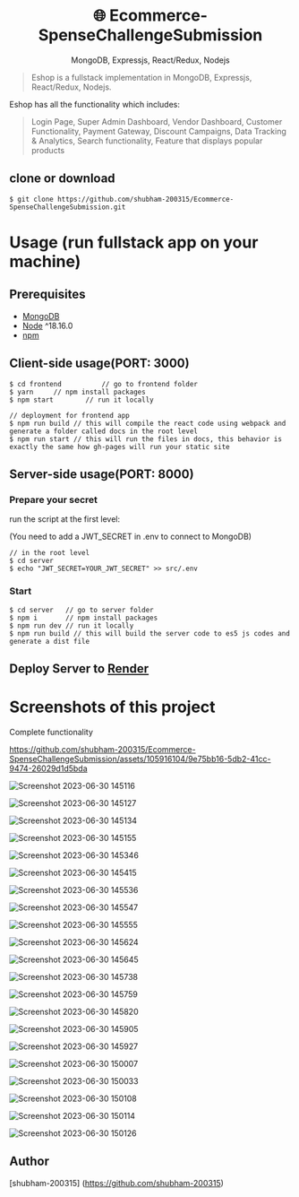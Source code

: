 <h1 align="center">
🌐 Ecommerce-SpenseChallengeSubmission
</h1>
<p align="center">
MongoDB, Expressjs, React/Redux, Nodejs
</p>


> Eshop is a fullstack implementation in MongoDB, Expressjs, React/Redux, Nodejs.

Eshop has all the functionality which includes:
> Login Page,
> Super Admin Dashboard,
> Vendor Dashboard,
> Customer Functionality,
> Payment Gateway,
> Discount Campaigns,
> Data Tracking & Analytics,
> Search functionality,
> Feature that displays popular products

## clone or download
```terminal
$ git clone https://github.com/shubham-200315/Ecommerce-SpenseChallengeSubmission.git
```

# Usage (run fullstack app on your machine)

## Prerequisites
- [MongoDB](https://gist.github.com/nrollr/9f523ae17ecdbb50311980503409aeb3)
- [Node](https://nodejs.org/en/download/) ^18.16.0
- [npm](https://nodejs.org/en/download/package-manager/)


## Client-side usage(PORT: 3000)
```terminal
$ cd frontend          // go to frontend folder
$ yarn     // npm install packages
$ npm start        // run it locally

// deployment for frontend app
$ npm run build // this will compile the react code using webpack and generate a folder called docs in the root level
$ npm run start // this will run the files in docs, this behavior is exactly the same how gh-pages will run your static site
```

## Server-side usage(PORT: 8000)

### Prepare your secret

run the script at the first level:

(You need to add a JWT_SECRET in .env to connect to MongoDB)

```terminal
// in the root level
$ cd server
$ echo "JWT_SECRET=YOUR_JWT_SECRET" >> src/.env
```

### Start

```terminal
$ cd server   // go to server folder
$ npm i       // npm install packages
$ npm run dev // run it locally
$ npm run build // this will build the server code to es5 js codes and generate a dist file
```

## Deploy Server to [Render](https://ecommerce-spensechallengesubmission.onrender.com)


# Screenshots of this project

Complete functionality



https://github.com/shubham-200315/Ecommerce-SpenseChallengeSubmission/assets/105916104/9e75bb16-5db2-41cc-9474-26029d1d5bda








![Screenshot 2023-06-30 145116](https://github.com/shubham-200315/Ecommerce-SpenseChallengeSubmission/assets/105916104/99c52287-d4c7-48cc-b2de-aebb202101e1)


![Screenshot 2023-06-30 145127](https://github.com/shubham-200315/Ecommerce-SpenseChallengeSubmission/assets/105916104/54eef73a-5733-4fe4-a1fa-0f50fd4bca2f)

![Screenshot 2023-06-30 145134](https://github.com/shubham-200315/Ecommerce-SpenseChallengeSubmission/assets/105916104/821bc5ab-6823-46b9-bae8-0292d1c261b4)


![Screenshot 2023-06-30 145155](https://github.com/shubham-200315/Ecommerce-SpenseChallengeSubmission/assets/105916104/2dc3bfac-2742-4571-9ad3-c304cf2f6058)


![Screenshot 2023-06-30 145346](https://github.com/shubham-200315/Ecommerce-SpenseChallengeSubmission/assets/105916104/c500b79c-e503-41fd-8e94-839c64abce9b)

![Screenshot 2023-06-30 145415](https://github.com/shubham-200315/Ecommerce-SpenseChallengeSubmission/assets/105916104/3c294474-6cad-4f1a-909a-a601d044a2fa)


![Screenshot 2023-06-30 145536](https://github.com/shubham-200315/Ecommerce-SpenseChallengeSubmission/assets/105916104/3f015e00-09c6-489c-8040-8ab81c39be6c)


![Screenshot 2023-06-30 145547](https://github.com/shubham-200315/Ecommerce-SpenseChallengeSubmission/assets/105916104/b07634ed-aab1-44f6-8ce7-afd93db0c8e3)


![Screenshot 2023-06-30 145555](https://github.com/shubham-200315/Ecommerce-SpenseChallengeSubmission/assets/105916104/8eaf409d-7dca-4baa-8362-258d5a422634)

![Screenshot 2023-06-30 145624](https://github.com/shubham-200315/Ecommerce-SpenseChallengeSubmission/assets/105916104/708ed7ca-6102-4785-aea2-31aa52a389cd)


![Screenshot 2023-06-30 145645](https://github.com/shubham-200315/Ecommerce-SpenseChallengeSubmission/assets/105916104/e364dff2-f48f-4596-805e-61837e4fff83)


![Screenshot 2023-06-30 145738](https://github.com/shubham-200315/Ecommerce-SpenseChallengeSubmission/assets/105916104/070a86f0-d4b8-4795-8022-f9828ce70850)


![Screenshot 2023-06-30 145759](https://github.com/shubham-200315/Ecommerce-SpenseChallengeSubmission/assets/105916104/fb5a7b6e-0e6f-4ceb-8bcf-b2817626f849)



![Screenshot 2023-06-30 145820](https://github.com/shubham-200315/Ecommerce-SpenseChallengeSubmission/assets/105916104/3f2045ed-defc-4ba9-935f-8a9c652959ca)



![Screenshot 2023-06-30 145905](https://github.com/shubham-200315/Ecommerce-SpenseChallengeSubmission/assets/105916104/0a142e14-5c21-420a-9681-24677beda057)


![Screenshot 2023-06-30 145927](https://github.com/shubham-200315/Ecommerce-SpenseChallengeSubmission/assets/105916104/526b144f-dfe2-415e-a5ac-8ce4b8b26811)



![Screenshot 2023-06-30 150007](https://github.com/shubham-200315/Ecommerce-SpenseChallengeSubmission/assets/105916104/afa03a02-76f9-41f8-99b0-645e550a0f01)



![Screenshot 2023-06-30 150033](https://github.com/shubham-200315/Ecommerce-SpenseChallengeSubmission/assets/105916104/63834aba-d53c-45a5-bfff-a8f4fd16a167)

![Screenshot 2023-06-30 150108](https://github.com/shubham-200315/Ecommerce-SpenseChallengeSubmission/assets/105916104/16fabbe2-e0bc-44aa-8815-b82a71030a13)

![Screenshot 2023-06-30 150114](https://github.com/shubham-200315/Ecommerce-SpenseChallengeSubmission/assets/105916104/2033a633-0af5-4782-9a5e-3a0cca720124)



![Screenshot 2023-06-30 150126](https://github.com/shubham-200315/Ecommerce-SpenseChallengeSubmission/assets/105916104/043f136a-605f-4d59-82ec-a5609d1c6f88)


## Author
[shubham-200315] (https://github.com/shubham-200315)
